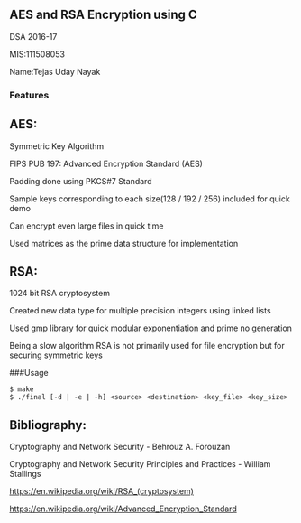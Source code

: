 ## AES and RSA Encryption using C

DSA 2016-17

MIS:111508053

Name:Tejas Uday Nayak

### Features

## AES:

Symmetric Key Algorithm

FIPS PUB 197: Advanced Encryption Standard (AES)

Padding done using PKCS#7 Standard

Sample keys corresponding to each size(128 / 192 / 256) included for quick demo

Can encrypt even large files in quick time

Used matrices as the prime data structure for implementation

## RSA:

1024 bit RSA cryptosystem

Created new data type for multiple precision integers using linked lists

Used gmp library for quick modular exponentiation and prime no generation

Being a slow algorithm RSA is not primarily used for file encryption but for securing symmetric keys


###Usage

```
$ make
$ ./final [-d | -e | -h] <source> <destination> <key_file> <key_size>
```

## Bibliography:

Cryptography and Network Security - Behrouz A. Forouzan

Cryptography and Network Security Principles and Practices - William Stallings

https://en.wikipedia.org/wiki/RSA_(cryptosystem)

https://en.wikipedia.org/wiki/Advanced_Encryption_Standard
